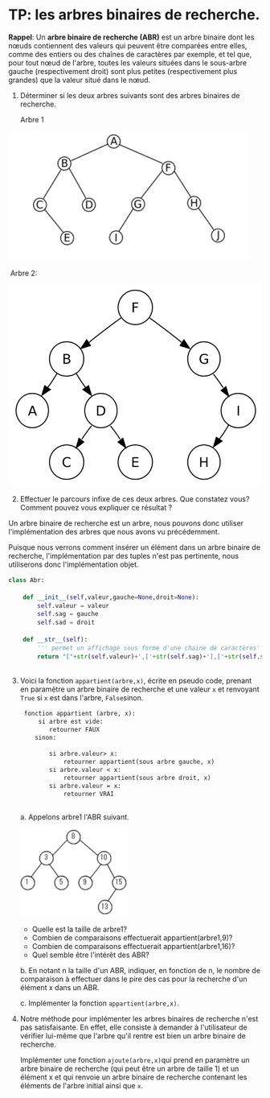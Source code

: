 # TP: les arbres binaires de recherche. 

**Rappel**: Un **arbre binaire de recherche (ABR)** est un arbre binaire dont les nœuds contiennent des valeurs qui peuvent être comparées entre elles, comme des entiers ou des chaînes de caractères par exemple, et tel que, pour tout nœud de l'arbre, toutes les valeurs situées dans le sous-arbre gauche (respectivement droit) sont plus petites (respectivement plus grandes) que la valeur situé dans le nœud. 

1. Déterminer si les deux arbres suivants sont des arbres binaires de recherche. 

   Arbre 1

  ![](/Arbres/IMG/arbre_1_TP2.jpg)

​    Arbre 2: 

   ![](/Arbres/IMG/arbre2_TP_2.png)

2. Effectuer le parcours infixe de ces deux arbres. Que constatez vous? Comment pouvez vous expliquer ce résultat ? 

Un arbre binaire de recherche est un arbre, nous pouvons donc utiliser l'implémentation des arbres que nous avons vu précédemment. 

Puisque nous verrons comment insérer un élément dans un arbre binaire de recherche, l'implémentation par des tuples n'est pas pertinente, nous utiliserons donc l'implémentation objet. 

```python
class Abr:
    
    def __init__(self,valeur,gauche=None,droit=None):
        self.valeur = valeur
        self.sag = gauche
        self.sad = droit
    
    def __str__(self):
        ''' permet un affichage sous forme d'une chaine de caractères'''
        return "["+str(self.valeur)+',['+str(self.sag)+'],['+str(self.sad)+']]'
    
```



3. Voici la fonction  `appartient(arbre,x)`, écrite en pseudo code, prenant en paramètre un arbre binaire de recherche et une valeur `x` et renvoyant `True` si `x` est dans l'arbre, `False`sinon. 

   ```
    fonction appartient (arbre, x):
        si arbre est vide:
           retourner FAUX
       sinon:
           
           si arbre.valeur> x:
               retourner appartient(sous arbre gauche, x)
           si arbre.valeur < x:
               retourner appartient(sous arbre droit, x)
           si arbre.valeur = x:
               retourner VRAI
           
   ```

    a. Appelons arbre1 l'ABR suivant. 

   ![](/Arbres/IMG/arbre_3TP_2.jpg)

   - Quelle est la taille de arbre1? 
   - Combien de comparaisons effectuerait appartient(arbre1,9)? 
   - Combien de comparaisons effectuerait appartient(arbre1,16)? 
   - Quel semble être l'intérêt des ABR? 

   b. En notant n la taille d'un ABR, indiquer, en fonction de n,  le nombre de comparaison à effectuer dans le pire des cas pour la recherche d'un élément x dans un ABR. 

   c. Implémenter la fonction `appartient(arbre,x)`. 

   

4. Notre méthode pour implémenter les arbres binaires de recherche n'est pas satisfaisante. En effet, elle consiste à demander à l'utilisateur de vérifier lui-même que l'arbre qu'il rentre est bien un arbre binaire de recherche. 

   Implémenter une fonction `ajoute(arbre,x)`qui prend en paramètre un arbre binaire de recherche (qui peut être un arbre de taille 1) et un élément x et qui renvoie un arbre binaire de recherche contenant les éléments de l'arbre initial ainsi que `x`.
